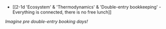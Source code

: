 - [[2-1d 'Ecosystem' & 'Thermodynamics' & 'Double-entry bookkeeping' - Everything is connected, there is no free lunch]]

*Imagine pre double-entry booking days!*